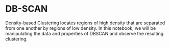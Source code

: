 # DB-SCAN
 Density-based Clustering locates regions of high density that are separated from one another by regions of low density. In this notebook, we  will be manipulating the data and properties of DBSCAN and observe the resulting clustering.
